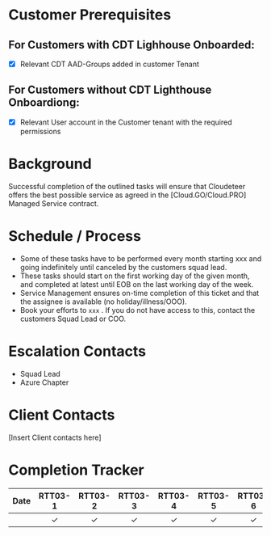 # Customer Prerequisites

## For Customers with CDT Lighhouse Onboarded:
- [x] Relevant CDT AAD-Groups added in customer Tenant

## For Customers without CDT Lighthouse Onboardiong:
- [x] Relevant User account in the Customer tenant with the required permissions

# Background

Successful completion of the outlined tasks will ensure that Cloudeteer offers the best possible service as agreed in the [Cloud.GO/Cloud.PRO] Managed Service contract.

# Schedule / Process

* Some of these tasks have to be performed every month starting xxx and going indefinitely until canceled by the customers squad lead.
* These tasks should start on the first working day of the given month, and completed at latest until EOB on the last working day of the week.
* Service Management ensures on-time completion of this ticket and that the assignee is available (no holiday/illness/OOO).
* Book your efforts to `xxx` . If you do not have access to this, contact the customers Squad Lead or COO.

# Escalation Contacts

- Squad Lead
- Azure Chapter

# Client Contacts

[Insert Client contacts here]

# Completion Tracker

| Date | RTT03-1 | RTT03-2 | RTT03-3 | RTT03-4 | RTT03-5 | RTT03-6 | RTT03-7 | RTT03-8 | RTT03-9 | RTT03-10 |
|:----:|:-------:|:-------:|:-------:|:-------:|:-------:|:-------:|:-------:|:-------:|:-------:|:--------:|
|      | &check; | &check; | &check; | &check; | &check; | &check; | &check; | &check; | &check; | &check;  |
